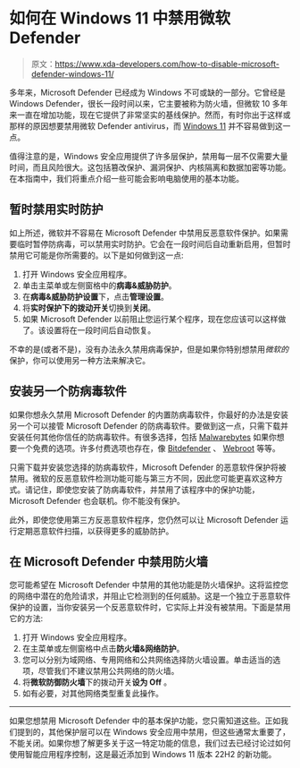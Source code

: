 # 如何在 Windows 11 中禁用微软 Defender

> 原文：<https://www.xda-developers.com/how-to-disable-microsoft-defender-windows-11/>

多年来，Microsoft Defender 已经成为 Windows 不可或缺的一部分。它曾经是 Windows Defender，很长一段时间以来，它主要被称为防火墙，但微软 10 多年来一直在增加功能，现在它提供了非常坚实的基线保护。然而，有时你出于这样或那样的原因想要禁用微软 Defender antivirus，而 [Windows 11](https://www.xda-developers.com/windows-11/) 并不容易做到这一点。

值得注意的是，Windows 安全应用提供了许多层保护，禁用每一层不仅需要大量时间，而且风险很大。这包括篡改保护、漏洞保护、内核隔离和数据加密等功能。在本指南中，我们将重点介绍一些可能会影响电脑使用的基本功能。

## 暂时禁用实时防护

如上所述，微软并不容易在 Microsoft Defender 中禁用反恶意软件保护。如果需要临时暂停防病毒，可以禁用实时防护。它会在一段时间后自动重新启用，但暂时禁用它可能是你所需要的。以下是如何做到这一点:

1.  打开 Windows 安全应用程序。
2.  单击主菜单或左侧窗格中的**病毒&威胁防护**。
3.  在**病毒&威胁防护设置**下，点击**管理设置**。
4.  将**实时保护下的拨动开关**切换到**关闭**。
5.  如果 Microsoft Defender 以前阻止您运行某个程序，现在您应该可以这样做了。该设置将在一段时间后自动恢复。

不幸的是(或者不是)，没有办法永久禁用病毒保护，但是如果你特别想禁用*微软的*保护，你可以使用另一种方法来解决它。

## 安装另一个防病毒软件

如果你想永久禁用 Microsoft Defender 的内置防病毒软件，你最好的办法是安装另一个可以接管 Microsoft Defender 的防病毒软件。要做到这一点，只需下载并安装任何其他你信任的防病毒软件。有很多选择，包括 [Malwarebytes](https://www.malwarebytes.com) 如果你想要一个免费的选项。许多付费选项也存在，像 [Bitdefender](https://www.bitdefender.com) 、 [Webroot](https://www.webroot.com/us/en/home) 等等。

只需下载并安装您选择的防病毒软件，Microsoft Defender 的恶意软件保护将被禁用。微软的反恶意软件检测功能可能与第三方不同，因此您可能更喜欢这种方式。请记住，即使您安装了防病毒软件，并禁用了该程序中的保护功能，Microsoft Defender 也会联机。你不能没有保护。

此外，即使您使用第三方反恶意软件程序，您仍然可以让 Microsoft Defender 运行定期恶意软件扫描，以获得更多的威胁防护。

## 在 Microsoft Defender 中禁用防火墙

您可能希望在 Microsoft Defender 中禁用的其他功能是防火墙保护。这将监控您的网络中潜在的危险请求，并阻止它检测到的任何威胁。这是一个独立于恶意软件保护的设置，当你安装另一个反恶意软件时，它实际上并没有被禁用。下面是禁用它的方法:

1.  打开 Windows 安全应用程序。
2.  在主菜单或左侧窗格中点击**防火墙&网络防护**。
3.  您可以分别为域网络、专用网络和公共网络选择防火墙设置。单击适当的选项，尽管我们不建议禁用公共网络的防火墙。
4.  将**微软防御防火墙**下的拨动开关**设为 Off** 。
5.  如有必要，对其他网络类型重复此操作。

* * *

如果您想禁用 Microsoft Defender 中的基本保护功能，您只需知道这些。正如我们提到的，其他保护层可以在 Windows 安全应用中禁用，但这些通常太重要了，不能关闭。如果你想了解更多关于这一特定功能的信息，我们过去已经讨论过如何使用智能应用程序控制，这是最近添加到 Windows 11 版本 22H2 的新功能。